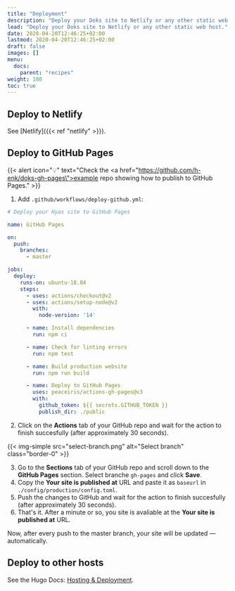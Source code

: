 ```yaml
---
title: "Deployment"
description: "Deploy your Doks site to Netlify or any other static web host."
lead: "Deploy your Doks site to Netlify or any other static web host."
date: 2020-04-20T12:46:25+02:00
lastmod: 2020-04-20T12:46:25+02:00
draft: false
images: []
menu:
  docs:
    parent: "recipes"
weight: 180
toc: true
---
```


## Deploy to Netlify

See [Netlify]({{< ref "netlify" >}}).

## Deploy to GitHub Pages

{{< alert icon="💡" text="Check the <a href=\"https://github.com/h-enk/doks-gh-pages\">example repo</a> showing how to publish to GitHub Pages." >}}

1. Add `.github/workflows/deploy-github.yml`:

```yml
# Deploy your Hyas site to GitHub Pages

name: GitHub Pages

on:
  push:
    branches:
      - master

jobs:
  deploy:
    runs-on: ubuntu-18.04
    steps:
      - uses: actions/checkout@v2
      - uses: actions/setup-node@v2
        with:
          node-version: '14'

      - name: Install dependencies
        run: npm ci

      - name: Check for linting errors
        run: npm test

      - name: Build production website
        run: npm run build

      - name: Deploy to GitHub Pages
        uses: peaceiris/actions-gh-pages@v3
        with:
          github_token: ${{ secrets.GITHUB_TOKEN }}
          publish_dir: ./public
```

2. Click on the __Actions__ tab of your GitHub repo and wait for the action to finish succesfully (after approximately 30 seconds).

{{< img-simple src="select-branch.png" alt="Select branch" class="border-0" >}}

3. Go to the __Sections__ tab of your GitHub repo and scroll down to the __GitHub Pages__ section. Select branche `gh-pages` and click __Save__.
4. Copy the __Your site is published at__ URL and paste it as `baseurl` in `./config/production/config.toml`.
5. Push the changes to GitHub and wait for the action to finish succesfully (after approximately 30 seconds).
6. That's it. After a minute or so, you site is avaliable at the __Your site is published at__ URL.

Now, after every push to the master branch, your site will be updated — automatically.

## Deploy to other hosts

See the Hugo Docs: [Hosting & Deployment](https://gohugo.io/hosting-and-deployment/).
